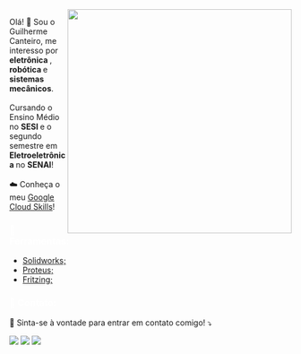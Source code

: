 <img src="https://github.com/GuilhermeCanteiro/GuilhermeCanteiro/assets/96209646/b4f54144-e8ed-4e0f-a0c0-0f03d8ed743d" min-width="400px" max-width="400px" width="400px" align="right">

<p align="left"> 
  Olá! 👋 Sou o Guilherme Canteiro, me interesso por <strong> eletrônica </strong>, <strong> robótica </strong> e <strong> sistemas mecânicos</strong>. <br>
  <br>
  Cursando o Ensino Médio no <strong> SESI </strong> e o segundo semestre em <strong> Eletroeletrônica </strong> no <strong>SENAI</strong>! <br>
  <br>
  ☁️ Conheça o meu <a href="https://www.cloudskillsboost.google/public_profiles/d87bd96b-111a-420f-ab3f-8cbc7d796e78"> Google Cloud Skills</a>! </p>

<p align="left">
   <h3 style= "color: white;"> 💼 Ferramentas: </h3>
 <ul> 
   <li> <a href="https://www.solidworks.com/"> Solidworks; </a> </li>
   <li> <a href="https://www.labcenter.com/"> Proteus; </a> </li>
   <li> <a href=""> Fritzing; </a> 
   </li>
 </ul>

</p>

<p align="left">
 <h3 style= "color: white;"> 📢 Contato: </h3>
 💌 Sinta-se à vontade para entrar em contato comigo! ⤵️ </p>

<p align="left">
 
  <a href="mailto:guilhermebcanteiro@gmail.com" alt="Gmail">
  <img src="https://img.shields.io/badge/-Gmail-FF0000?style=flat-square&labelColor=FF0000&logo=gmail&logoColor=white&link=LINK-DO-SEU-GMAIL" /></a>

  <a href="https://www.linkedin.com/in/guilhermebcanteiro/" alt="LinkedIn">
  <img src="https://img.shields.io/badge/-Linkedin-0e76a8?style=flat-square&logo=Linkedin&logoColor=white&link=LINK-DO-SEU-LINKEDIN" /></a>

  <a href="https://www.instagram.com/guilhermebcanteiro/" alt="Instagram">
  <img src="https://img.shields.io/badge/-Instagram-DF0174?style=flat-square&labelColor=DF0174&logo=instagram&logoColor=white&link=LINK-DO-SEU-INSTAGRAM"/></a>
  
</p>
